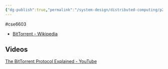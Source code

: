 ```yaml
---
{"dg-publish":true,"permalink":"/system-design/distributed-computing/p2-p-systems/bit-torrent/","dgPassFrontmatter":true}
---
```


#cse6603 

- [BitTorrent - Wikipedia](https://en.wikipedia.org/wiki/BitTorrent)

## Videos

[The BitTorrent Protocol Explained - YouTube](https://www.youtube.com/watch?v=MMnsBJeb0IQ)